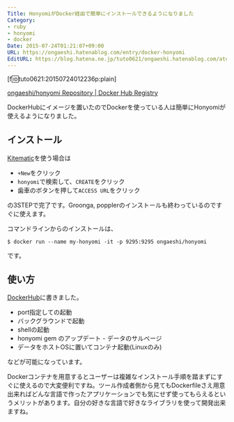 ```yaml
---
Title: HonyomiがDocker経由で簡単にインストールできるようになりました
Category:
- ruby
- honyomi
- docker
Date: 2015-07-24T01:21:07+09:00
URL: https://ongaeshi.hatenablog.com/entry/docker-honyomi
EditURL: https://blog.hatena.ne.jp/tuto0621/ongaeshi.hatenablog.com/atom/entry/8454420450102763356
---
```


[f:id:tuto0621:20150724012236p:plain]

[ongaeshi/honyomi Repository | Docker Hub Registry](https://registry.hub.docker.com/u/ongaeshi/honyomi/)

DockerHubにイメージを置いたのでDockerを使っている人は簡単にHonyomiが使えるようになりました。

## インストール

[Kitematic](http://qiita.com/ongaeshi/items/1e6fd25d3c9c27f6f376)を使う場合は

- `+New`をクリック
- `honyomi`で検索して、`CREATE`をクリック
- 歯車のボタンを押して`ACCESS URL`をクリック

の3STEPで完了です。Groonga, popplerのインストールも終わっているのですぐに使えます。

コマンドラインからのインストールは、

```
$ docker run --name my-honyomi -it -p 9295:9295 ongaeshi/honyomi
```

です。

## 使い方

[DockerHub](https://registry.hub.docker.com/u/ongaeshi/honyomi/)に書きました。

- port指定しての起動
- バックグラウンドで起動
- shellの起動
- honyomi gem のアップデート - データのサルベージ
- データをホストOSに置いてコンテナ起動(Linuxのみ)

などが可能になっています。

Dockerコンテナを用意するとユーザーは複雑なインストール手順を踏まずにすぐに使えるので大変便利ですね。ツール作成者側から見てもDockerfileさえ用意出来ればどんな言語で作ったアプリケーションでも気にせず使ってもらえるというメリットがあります。自分の好きな言語で好きなライブラリを使って開発出来ますね。










